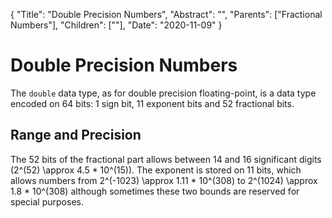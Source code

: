 {
    "Title": "Double Precision Numbers",
    "Abstract": "",
    "Parents": ["Fractional Numbers"],
    "Children": [""],
    "Date": "2020-11-09"
}

# Double Precision Numbers

The `double` data type, as for double precision floating-point, is a data type encoded on 64 bits: 1 sign bit, 11 exponent bits and 52 fractional bits.

## Range and Precision

The 52 bits of the fractional part allows between 14 and 16 significant digits (2^(52) \approx 4.5 * 10^(15)). The exponent is stored on 11 bits, which allows numbers from 2^(-1023) \approx 1.11 * 10^(308) to 2^(1024) \approx 1.8 * 10^(308) although sometimes these two bounds are reserved for special purposes.